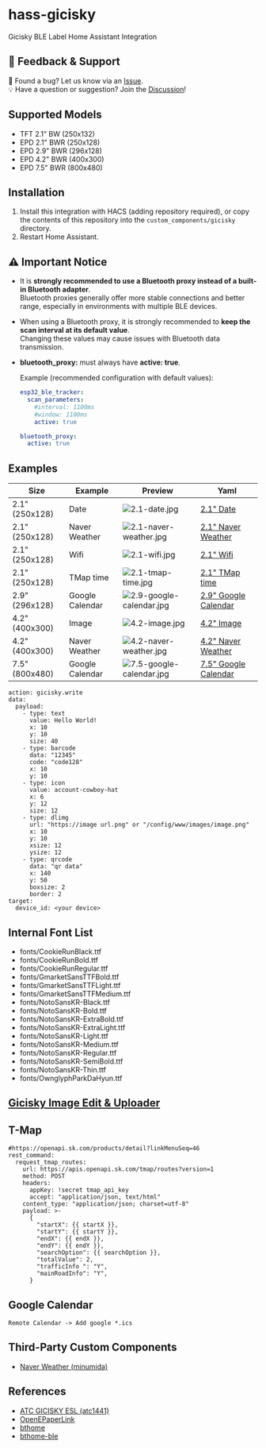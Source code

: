 # hass-gicisky
Gicisky BLE Label Home Assistant Integration

## 💬 Feedback & Support

🐞 Found a bug? Let us know via an [Issue](https://github.com/eigger/hass-gicisky/issues).  
💡 Have a question or suggestion? Join the [Discussion](https://github.com/eigger/hass-gicisky/discussions)!


## Supported Models
- TFT 2.1" BW (250x132)
- EPD 2.1" BWR (250x128)
- EPD 2.9" BWR (296x128)
- EPD 4.2" BWR (400x300)
- EPD 7.5" BWR (800x480)

## Installation
1. Install this integration with HACS (adding repository required), or copy the contents of this
repository into the `custom_components/gicisky` directory.
2. Restart Home Assistant.

## ⚠️ Important Notice
- It is **strongly recommended to use a Bluetooth proxy instead of a built-in Bluetooth adapter**.  
  Bluetooth proxies generally offer more stable connections and better range, especially in environments with multiple BLE devices.
- When using a Bluetooth proxy, it is strongly recommended to **keep the scan interval at its default value**.  
  Changing these values may cause issues with Bluetooth data transmission.
- **bluetooth_proxy:** must always have **active: true**.
  
  Example (recommended configuration with default values):

  ```yaml
  esp32_ble_tracker:
    scan_parameters:
      #interval: 1100ms
      #window: 1100ms
      active: true
  
  bluetooth_proxy:
    active: true


## Examples
| Size | Example | Preview | Yaml |
|------|---------|---------|------|
| 2.1" (250x128) | Date | ![2.1-date.jpg](./examples/2.1-date.jpg) | [2.1" Date](./examples/2.1-date.yaml) |
| 2.1" (250x128) | Naver Weather | ![2.1-naver-weather.jpg](./examples/2.1-naver-weather.jpg) | [2.1" Naver Weather](./examples/2.1-naver-weather.yaml) |
| 2.1" (250x128) | Wifi | ![2.1-wifi.jpg](./examples/2.1-wifi.jpg) | [2.1" Wifi](./examples/2.1-wifi.yaml) |
| 2.1" (250x128) | TMap time | ![2.1-tmap-time.jpg](./examples/2.1-tmap-time.jpg) | [2.1" TMap time](./examples/2.1-tmap-time.yaml) |
| 2.9" (296x128) | Google Calendar | ![2.9-google-calendar.jpg](./examples/2.9-google-calendar.jpg) | [2.9" Google Calendar](./examples/2.9-google-calendar.yaml) |
| 4.2" (400x300) | Image | ![4.2-image.jpg](./examples/4.2-image.jpg) | [4.2" Image](./examples/4.2-image.yaml) |
| 4.2" (400x300) | Naver Weather | ![4.2-naver-weather.jpg](./examples/4.2-naver-weather.jpg) | [4.2" Naver Weather](./examples/4.2-naver-weather.yaml) |
| 7.5" (800x480) | Google Calendar | ![7.5-google-calendar.jpg](./examples/7.5-google-calendar.jpg) | [7.5" Google Calendar](./examples/7.5-google-calendar.yaml) |
```
action: gicisky.write
data:
  payload:
    - type: text
      value: Hello World!
      x: 10
      y: 10
      size: 40
    - type: barcode
      data: "12345"
      code: "code128"
      x: 10
      y: 10
    - type: icon
      value: account-cowboy-hat
      x: 6
      y: 12
      size: 12
    - type: dlimg
      url: "https://image url.png" or "/config/www/images/image.png"
      x: 10
      y: 10
      xsize: 12
      ysize: 12
    - type: qrcode
      data: "qr data"
      x: 140
      y: 50
      boxsize: 2
      border: 2
target:
  device_id: <your device>
```
## Internal Font List
  - fonts/CookieRunBlack.ttf
  - fonts/CookieRunBold.ttf
  - fonts/CookieRunRegular.ttf
  - fonts/GmarketSansTTFBold.ttf
  - fonts/GmarketSansTTFLight.ttf
  - fonts/GmarketSansTTFMedium.ttf
  - fonts/NotoSansKR-Black.ttf
  - fonts/NotoSansKR-Bold.ttf
  - fonts/NotoSansKR-ExtraBold.ttf
  - fonts/NotoSansKR-ExtraLight.ttf
  - fonts/NotoSansKR-Light.ttf
  - fonts/NotoSansKR-Medium.ttf
  - fonts/NotoSansKR-Regular.ttf
  - fonts/NotoSansKR-SemiBold.ttf
  - fonts/NotoSansKR-Thin.ttf
  - fonts/OwnglyphParkDaHyun.ttf

## [Gicisky Image Edit & Uploader](https://eigger.github.io/Gicisky_Image_Uploader.html)

## T-Map
```
#https://openapi.sk.com/products/detail?linkMenuSeq=46
rest_command:
  request_tmap_routes:
    url: https://apis.openapi.sk.com/tmap/routes?version=1
    method: POST
    headers:
      appKey: !secret tmap_api_key
      accept: "application/json, text/html"
    content_type: "application/json; charset=utf-8"
    payload: >-
      {
        "startX": {{ startX }},
        "startY": {{ startY }},
        "endX": {{ endX }},
        "endY": {{ endY }},
        "searchOption": {{ searchOption }},
        "totalValue": 2,
        "trafficInfo ": "Y",
        "mainRoadInfo": "Y",
      }
```

## Google Calendar
```
Remote Calendar -> Add google *.ics
```

## Third-Party Custom Components
- [Naver Weather (minumida)](https://github.com/miumida/naver_weather.git)
  
## References
- [ATC GICISKY ESL (atc1441)](https://github.com/atc1441/ATC_GICISKY_ESL.git)
- [OpenEPaperLink](https://github.com/OpenEPaperLink/Home_Assistant_Integration.git)
- [bthome](https://github.com/home-assistant/core/tree/dev/homeassistant/components/bthome)
- [bthome-ble](https://github.com/Bluetooth-Devices/bthome-ble.git)
